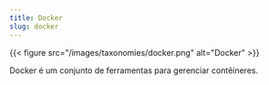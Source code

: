 ```yaml
---
title: Docker
slug: docker
---
```


{{< figure src="/images/taxonomies/docker.png" alt="Docker" >}}

Docker é um conjunto de ferramentas para gerenciar contêineres.
